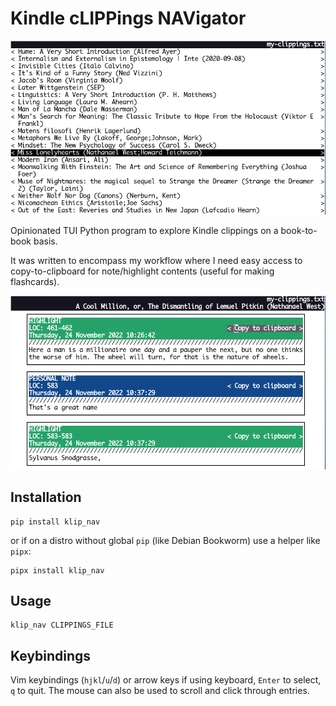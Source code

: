 # Kindle cLIPPings NAVigator

![](https://raw.githubusercontent.com/skogsgren/klip_nav/main/img/screenshot1.png)

Opinionated TUI Python program to explore Kindle clippings on a book-to-book
basis.

It was written to encompass my workflow where I need easy access to
copy-to-clipboard for note/highlight contents (useful for making flashcards).

![](https://raw.githubusercontent.com/skogsgren/klip_nav/main/img/screenshot2.png)

## Installation

```
pip install klip_nav
```

or if on a distro without global `pip` (like Debian Bookworm) use a helper
like `pipx`:

```
pipx install klip_nav
```

## Usage

```
klip_nav CLIPPINGS_FILE
```

## Keybindings

Vim keybindings (`hjkl`/`u`/`d`) or arrow keys if using keyboard, `Enter` to
select, `q` to quit. The mouse can also be used to scroll and click through
entries.
